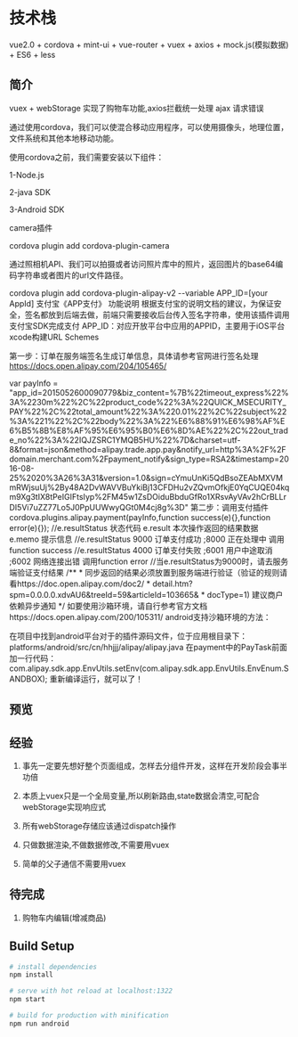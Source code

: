 # 技术栈

vue2.0 + cordova + mint-ui + vue-router + vuex + axios + mock.js(模拟数据) + ES6 + less

## 简介

vuex + webStorage 实现了购物车功能,axios拦截统一处理 ajax 请求错误

通过使用cordova，我们可以使混合移动应用程序，可以使用摄像头，地理位置，文件系统和其他本地移动功能。

使用cordova之前，我们需要安装以下组件：

1-Node.js

2-java SDK

3-Android SDK

camera插件

cordova plugin add cordova-plugin-camera

通过照相机API、我们可以拍摄或者访问照片库中的照片，返回图片的base64编码字符串或者图片的url文件路径。

cordova plugin add cordova-plugin-alipay-v2 --variable APP_ID=[your AppId]
支付宝《APP支付》
功能说明
根据支付宝的说明文档的建议，为保证安全，签名都放到后端去做，前端只需要接收后台传入签名字符串，使用该插件调用支付宝SDK完成支付
APP_ID：对应开放平台中应用的APPID，主要用于iOS平台xcode构建URL Schemes

第一步：订单在服务端签名生成订单信息，具体请参考官网进行签名处理 https://docs.open.alipay.com/204/105465/

var payInfo = "app_id=2015052600090779&biz_content=%7B%22timeout_express%22%3A%2230m%22%2C%22product_code%22%3A%22QUICK_MSECURITY_PAY%22%2C%22total_amount%22%3A%220.01%22%2C%22subject%22%3A%221%22%2C%22body%22%3A%22%E6%88%91%E6%98%AF%E6%B5%8B%E8%AF%95%E6%95%B0%E6%8D%AE%22%2C%22out_trade_no%22%3A%22IQJZSRC1YMQB5HU%22%7D&charset=utf-8&format=json&method=alipay.trade.app.pay&notify_url=http%3A%2F%2Fdomain.merchant.com%2Fpayment_notify&sign_type=RSA2&timestamp=2016-08-25%2020%3A26%3A31&version=1.0&sign=cYmuUnKi5QdBsoZEAbMXVMmRWjsuUj%2By48A2DvWAVVBuYkiBj13CFDHu2vZQvmOfkjE0YqCUQE04kqm9Xg3tIX8tPeIGIFtsIyp%2FM45w1ZsDOiduBbduGfRo1XRsvAyVAv2hCrBLLrDI5Vi7uZZ77Lo5J0PpUUWwyQGt0M4cj8g%3D"
第二步：调用支付插件            
cordova.plugins.alipay.payment(payInfo,function success(e){},function error(e){});
 //e.resultStatus  状态代码  e.result  本次操作返回的结果数据 e.memo 提示信息
 //e.resultStatus  9000  订单支付成功 ;8000 正在处理中  调用function success
 //e.resultStatus  4000  订单支付失败 ;6001  用户中途取消 ;6002 网络连接出错  调用function error
 //当e.resultStatus为9000时，请去服务端验证支付结果
            /**
             * 同步返回的结果必须放置到服务端进行验证（验证的规则请看https://doc.open.alipay.com/doc2/
             * detail.htm?spm=0.0.0.0.xdvAU6&treeId=59&articleId=103665&
             * docType=1) 建议商户依赖异步通知
             */
如要使用沙箱环境，请自行参考官方文档https://docs.open.alipay.com/200/105311/
android支持沙箱环境的方法：

在项目中找到android平台对于的插件源码文件，位于应用根目录下：
platforms/android/src/cn/hhjjj/alipay/alipay.java
在payment中的PayTask前面加一行代码：
com.alipay.sdk.app.EnvUtils.setEnv(com.alipay.sdk.app.EnvUtils.EnvEnum.SANDBOX);
重新编译运行，就可以了！

## 预览




## 经验

1. 事先一定要先想好整个页面组成，怎样去分组件开发，这样在开发阶段会事半功倍

2. 本质上vuex只是一个全局变量,所以刷新路由,state数据会清空,可配合webStorage实现响应式

3. 所有webStorage存储应该通过dispatch操作

4. 只做数据渲染,不做数据修改,不需要用vuex

5. 简单的父子通信不需要用vuex

## 待完成

1. 购物车内编辑(增减商品)


## Build Setup

``` bash
# install dependencies
npm install

# serve with hot reload at localhost:1322
npm start

# build for production with minification
npm run android
